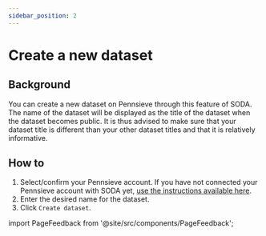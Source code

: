 ```yaml
---
sidebar_position: 2
---
```


# Create a new dataset

## Background

You can create a new dataset on Pennsieve through this feature of SODA. The name of the dataset will be displayed as the title of the dataset when the dataset becomes public. It is thus advised to make sure that your dataset title is different than your other dataset titles and that it is relatively informative.

## How to

1. Select/confirm your Pennsieve account. If you have not connected your Pennsieve account with SODA yet, [use the instructions available here](./connect-your-pennsieve-account-with-soda).
2. Enter the desired name for the dataset.
3. Click `Create dataset`.

import PageFeedback from '@site/src/components/PageFeedback';

<PageFeedback />
